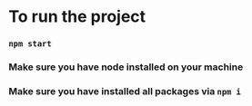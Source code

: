 
# To run the project
### `npm start`

### Make sure you have node installed on your machine
### Make sure you have installed all packages via `npm i`
